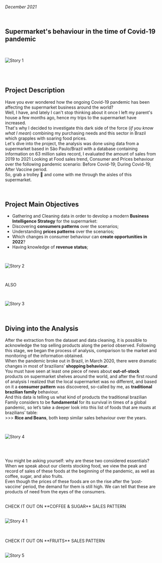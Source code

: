 <br>

*December 2021*

<br>

## Supermarket's behaviour in the time of Covid-19 pandemic ##

<br>

![Story 1](https://user-images.githubusercontent.com/59744673/149566242-09be6673-6217-4b11-9a3d-2caeac3f6aee.png)

<br>

<br>

## Project Description

Have you ever wondered how the ongoing Covid-19 pandemic has been affecting the supermarket business around the world?
<br>
Well, I have, and lately I can't stop thinking about it once I left my parent's house a few months ago, hence my trips to the supermarket have increased.
<br>
That's why I decided to investigate this dark side of the force (*if you know what I mean*) combining my purchasing needs and this sector in Brazil which grapples with soaring food prices.
<br>
Let's dive into the project, the analysis was done using data from a supermarket based in São Paulo/Brazil with a database containing information on 63 million sales record, I evaluated the amount of sales from 2019 to 2021 Looking at Food sales trend, Consumer and Prices behaviour over the following pandemic scenario: Before Covid-19; During Covid-19; After Vaccine period.
<br>
So, grab a trolley 🛒 and come with me through the aisles of this supermarket.

<br>

## Project Main Objectives

- Gathering and Cleaning data in order to devolop a modern **Business Intelligence Strategy** for the supermarket:
- Discovering **consumers patterns** over the scenarios;
- Understanding **prices patterns** over the scenarios;
- Which changes in consumer behaviour can **create opportunities in 2022**?
- Having knowledge of **revenue status**;

<br>

![Story 2](https://user-images.githubusercontent.com/59744673/149568020-063a84d4-addc-4ffe-b0f6-4bf0cb2f5aae.png)

<br>

ALSO

<br>

![Story 3](https://user-images.githubusercontent.com/59744673/149568168-bc76d675-8c21-4adb-9e77-43f35d4cb65e.png)

<br>

## Diving into the Analysis

After the extraction from the dataset and data cleaning, it is possible to acknowledge the top selling products along the period observed. Following this stage, we began the process of analysis, comparison to the market and monitoring of the information obtained.
<br>
When the pandemic broke out in Brazil, in March 2020, there were dramatic changes in most of brazilians’ **shopping behaviour**.
<br>
You must have seen at least one piece of news about **out-of-stock** products on supermarket shelves around the world, and after the first round of analysis I realized that the local supermarket was no different, and based on it a **consumer pattern** was discovered, so-called by me, as **traditional brazilian family** behaviour.
<br>
And this data is telling us what kind of products the traditional brazilian Family considers to be **fundamental** for its survival in times of a global pandemic, so let’s take a deeper look into this list of foods that are musts at brazilians’ table:
<br>
	>>> **Rice and Beans**, both keep similar sales behaviour over the years.
<br>

<br>

![Story 4](https://user-images.githubusercontent.com/59744673/149568317-c6fa38be-cfc9-4d18-a56f-1dd7aca9f1d1.png)

<br>

<br>

You might be asking yourself: why are these two considered essentials?
<br>
When we speak about our clients stocking food, we view the peak and record of sales of these foods at the beginning of the pandemic, as well as coffee, sugar, and also fruits.
<br>
Even though the prices of these foods are on the rise after the ‘post-vaccine’ period, the demand for them is still high. We can tell that these are products of need from the eyes of the consumers.
<br>

<br>
CHECK IT OUT ON **COFFEE & SUGAR** SALES PATTERN
<br>

<br>

![Story 4 1](https://user-images.githubusercontent.com/59744673/149568649-306c5ce3-94a8-40b3-83b1-3f84cb29f67d.png)

<br>

<br>
CHECK IT OUT ON **FRUITS** SALES PATTERN
<br>

<br>

![Story 5](https://user-images.githubusercontent.com/59744673/149568755-de158e47-0885-4f8a-9ec0-8424653f963c.png)

<br>



